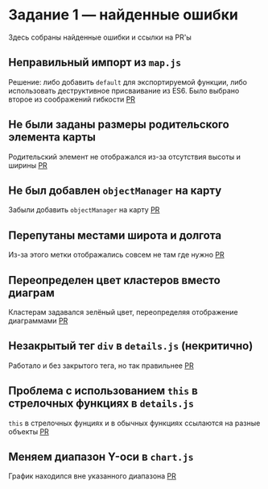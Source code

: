 # Задание 1 — найденные ошибки
Здесь собраны найденные ошибки и ссылки на PR'ы

## Неправильный импорт из `map.js`
Решение: либо добавить `default` для экспортируемой функции, либо использовать деструктивное присваивание из ES6. Было выбрано второе из соображений гибкости
[PR](https://github.com/tjbulick/entrance-task-1-2/pull/2)

## Не были заданы размеры родительского элемента карты
Родительский элемент не отображался из-за отсутствия высоты и ширины
[PR](https://github.com/tjbulick/entrance-task-1-2/pull/3)

## Не был добавлен `objectManager` на карту
Забыли добавить `objectManager` на карту
[PR](https://github.com/tjbulick/entrance-task-1-2/pull/4)

## Перепутаны местами широта и долгота
Из-за этого метки отображались совсем не там где нужно
[PR](https://github.com/tjbulick/entrance-task-1-2/pull/6)

## Переопределен цвет кластеров вместо диаграм
Кластерам задавался зелёный цвет, переопределяя отображение диаграммами
[PR](https://github.com/tjbulick/entrance-task-1-2/pull/7)

## Незакрытый тег `div` в `details.js` (некритично)
Работало и без закрытого тега, но так правильнее
[PR](https://github.com/tjbulick/entrance-task-1-2/pull/8)

## Проблема с использованием `this` в стрелочных функциях в `details.js`
`this` в стрелочных фунциях и в обычных функциях ссылаются на разные объекты
[PR](https://github.com/tjbulick/entrance-task-1-2/pull/8)

## Меняем диапазон Y-оси в `chart.js`
График находился вне указанного диапазона
[PR](https://github.com/tjbulick/entrance-task-1-2/pull/9)